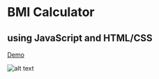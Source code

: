 # BMI Calculator
## using JavaScript and HTML/CSS

[Demo](https://aynjel.github.io/bmi-calculator/)

![alt text](https://previews.dropbox.com/p/thumb/ACDa7g8b5hkLWOT1-zNUP5ha85-iHkoAFJbvkdhGZb7HElzGIr643YI7uiQNPbpBTa5LKApW4PabWq8I4AHfzy2Bca35KBLIr9kTiyRZiTLbt7xo_82Dm55VAQaejktcbdhAKM5r_qhMWVpQtc0a4YOzL4QIA9MJLtXYeYYHuiU4h86kNlWYKMSwyMbncts0Vvgmgu-cK36Ic_Y40ItCncHQJLbzRyzoDtEOHc6HW_Q6gEolrpq2l_ua5JmuDeeQMOoM5J2lNHUWJJGlKD3jF5e9yBMRWVH8zKQZL3bVwK3Mb08dz3C8vo4C0k0m1sVPd2ocaTyXyvfV3dBJui1TDd5l/p.png)
